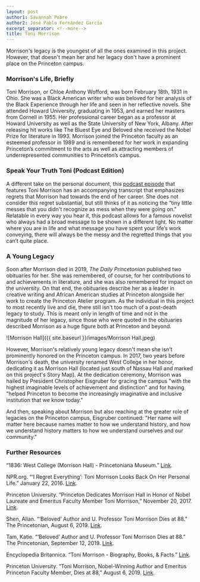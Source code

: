 ```yaml
---
layout: post
author1: Savannah Pobre
author2: José Pablo Fernández García
excerpt_separator: <!--more-->
title: Toni Morrison
---
```


Morrison's legacy is the youngest of all the ones examined in this project. However, that doesn't mean her and her legacy don't have a prominent place on the Princeton campus. <!--more-->

### Morrison's Life, Briefly ###
Toni Morrison, or Chloe Anthony Wofford, was born February 18th, 1931 in Ohio. She was a Black American writer who was beloved for her analysis of the Black Experience through her life and seen in her reflective novels. She attended Howard University, graduating in 1953, and earned her masters from Cornell in 1955. Her professional career began as a professor at Howard University as well as the State University of New York, Albany. After releasing hit works like The Bluest Eye and Beloved she received the Nobel Prize for literature in 1993. Morrison joined the Princeton faculty as an esteemed professor in 1989 and is remembered for her work in expanding Princeton’s commitment to the arts as well as attracting members of underrepresented communities to Princeton’s campus.

### Speak Your Truth Toni (Podcast Edition) ###
A different take on the personal document, this [podcast episode](https://www.npr.org/2016/01/22/463901896/i-regret-everything-toni-morrison-looks-back-on-her-personal-life) that features Toni Morrison has an accompanying transcript that emphasizes regrets that Morrison had towards the end of her career. She does not consider this regret substantial, but still thinks of it as noticing the “tiny little messes that you didn't recognize as mess when they were going on." Relatable in every way you hear it, this podcast allows for a famous novelist who always had a broad message to be shown in a different light. No matter where you are in life and what message you have spent your life’s work conveying, there will always be the messy and the regretted things that you can’t quite place.

### A Young Legacy ###
Soon after Morrison died in 2019, *The Daily Princetonian* published two obituaries for her. She was remembered, of course, for her contributions to and achievements in literature, and she was also remembered for impact on the university. On that end, the obituaries describe her as a leader in creative writing and African American studies at Princeton alongside her work to create the Princeton Atelier program. As the individual in this project to most recently live and die, there still isn't too much of a post-death legacy to study. This is meant only in length of time and not in the magnitude of her legacy, since those who were quoted in the obituaries described Morrison as a huge figure both at Princeton and beyond.

![Morrison Hall]({{ site.baseurl }}/images/Morrison Hall.jpeg)

However, Morrison's relatively young legacy doesn't mean she isn't prominently honored on the Princeton campus. In 2017, two years before Morrison's death, the university renamed West College in her honor, dedicating it as Morrison Hall (located just south of Nassau Hall and marked on this project's Story Map). At the dedication ceremony, Morrison was hailed by President Christopher Eisgruber for gracing the campus "with the highest imaginable levels of achievement and distinction" and for having "helped Princeton to become the increasingly imaginative and inclusive institution that we know today."

And then, speaking about Morrison but also reaching at the greater role of legacies on the Princeton campus, Eisgruber continued: "Her name will matter here because names matter to how we understand history, and how we understand history matters to how we understand ourselves and our community."

### Further Resources ###
“1836: West College (Morrison Hall) - Princetoniana Museum.” [Link](https://www.princetonianamuseum.org/artifact/67e32092-6793-4e0f-8a44-ce345825fe95).

NPR.org. “‘I Regret Everything’: Toni Morrison Looks Back On Her Personal Life.” January 22, 2016. [Link](https://www.npr.org/2016/01/22/463901896/i-regret-everything-toni-morrison-looks-back-on-her-personal-life).

Princeton University. “Princeton Dedicates Morrison Hall in Honor of Nobel Laureate and Emeritus Faculty Member Toni Morrison,” November 20, 2017. [Link](https://www.princeton.edu/news/2017/11/20/princeton-dedicates-morrison-hall-honor-nobel-laureate-and-emeritus-faculty-member).

Shen, Allan. “‘Beloved’ Author and U. Professor Toni Morrison Dies at 88.” The Princetonian, August 6, 2019. [Link](https://www.dailyprincetonian.com/article/2019/08/toni-morrison-dies).

Tam, Katie. “‘Beloved’ Author and U. Professor Toni Morrison Dies at 88.” The Princetonian, September 12, 2019. [Link](https://www.dailyprincetonian.com/article/2019/09/beloved-author-and-u-professor-toni-morrison-dies-at-88).

Encyclopedia Britannica. “Toni Morrison - Biography, Books, & Facts.” [Link](https://www.britannica.com/biography/Toni-Morrison).

Princeton University. “Toni Morrison, Nobel-Winning Author and Emeritus Princeton Faculty Member, Dies at 88,” August 6, 2019. [Link](https://www.princeton.edu/news/2019/08/06/toni-morrison-nobel-winning-author-and-emeritus-princeton-faculty-member-dies-88).
